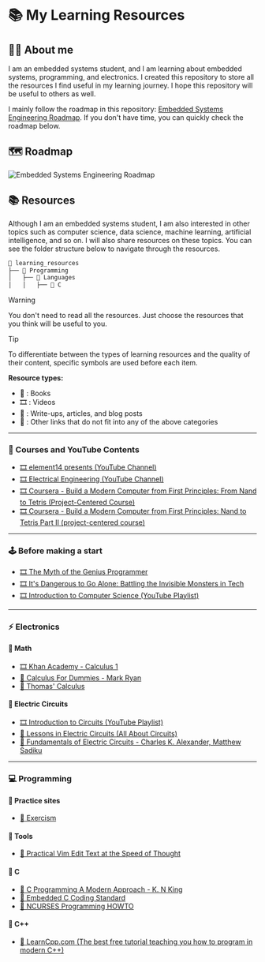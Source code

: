# 📚 My Learning Resources

## 👨‍💻 About me

I am an embedded systems student, and I am learning about embedded systems, programming, and electronics. I created this repository to store all the resources I find useful in my learning journey. I hope this repository will be useful to others as well.

I mainly follow the roadmap in this repository: [Embedded Systems Engineering Roadmap](https://github.com/m3y54m/Embedded-Engineering-Roadmap). If you don't have time, you can quickly check the roadmap below.

## 🗺️ Roadmap

![Embedded Systems Engineering Roadmap](https://github.com/m3y54m/Embedded-Engineering-Roadmap/releases/latest/download/Embedded-Engineering-Roadmap.png)

## 📚 Resources

Although I am an embedded systems student, I am also interested in other topics such as computer science, data science, machine learning, artificial intelligence, and so on. I will also share resources on these topics. You can see the folder structure below to navigate through the resources.

```txt
📁 learning_resources
├── 📁 Programming
│   ├── 📁 Languages
│   │   ├── 📁 C
```

> [!WARNING]
> You don't need to read all the resources. Just choose the resources that you think will be useful to you.

> [!TIP]
> To differentiate between the types of learning resources and the quality of their content, specific symbols are used before each item.
>
> **Resource types:**
>
> - 📘 : Books
> - 🎞️ : Videos
> - 📝 : Write-ups, articles, and blog posts
> - 🔗 : Other links that do not fit into any of the above categories

---

### 🎥 Courses and YouTube Contents

- [🎞️ element14 presents (YouTube Channel)](https://www.youtube.com/@element14presents)
- [🎞️ Electrical Engineering (YouTube Channel)](https://www.youtube.com/@ElectricalEngineeringApp)
- [🎞️ Coursera - Build a Modern Computer from First Principles: From Nand to Tetris (Project-Centered Course)](https://www.coursera.org/learn/nand2tetris1)
- [🎞️ Coursera - Build a Modern Computer from First Principles: Nand to Tetris Part II (project-centered course)](https://www.coursera.org/learn/nand2tetris2)

---

### 🕹️ Before making a start

- [🎞️ The Myth of the Genius Programmer](https://youtu.be/0SARbwvhupQ)
- [🎞️ It's Dangerous to Go Alone: Battling the Invisible Monsters in Tech](https://youtu.be/1i8ylq4j_EY)
- [🎞️ Introduction to Computer Science (YouTube Playlist)](https://www.youtube.com/playlist?list=PL8dPuuaLjXtNlUrzyH5r6jN9ulIgZBpdo)

---

### ⚡ Electronics

#### 🔵 Math

- [🎞️ Khan Academy - Calculus 1](https://www.khanacademy.org/math/calculus-1)
- [📘 Calculus For Dummies - Mark Ryan](./Electronics/Math/Calculus_For_Dummies.pdf)
- [📘 Thomas' Calculus](./Electronics/Math/Calculus_For_Dummies.pdf)

#### 🔵 Electric Circuits

- [🎞️ Introduction to Circuits (YouTube Playlist)](https://www.youtube.com/playlist?list=PLKL6KBeCnI3U6KNZEiitdtqvrxkBhpuOp)
- [🔗 Lessons in Electric Circuits (All About Circuits)](https://www.allaboutcircuits.com/textbook/)
- [📘 Fundamentals of Electric Circuits - Charles K. Alexander, Matthew Sadiku](./Electronics/Electric_Circuits/Fundamentals_of_Electric_Circuits.pdf)

---

### 💻 Programming

#### 🔵 Practice sites

- [🔗 Exercism](https://exercism.org)

#### 🔵 Tools

- [📘 Practical Vim Edit Text at the Speed of Thought](./Programming/Tools/Vim/Practical_Vim_Edit_Text_at_the_Speed_of_Thought.pdf)

#### 🔵 C

- [📘 C Programming A Modern Approach - K. N King](./Programming/Languages/C/C_Programming_A_Modern_Approach.pdf)
- [📘 Embedded C Coding Standard](./Programming/Languages/C/Embedded_C_Coding_Standard.pdf)
- [🔗 NCURSES Programming HOWTO](https://tldp.org/HOWTO/NCURSES-Programming-HOWTO/index.html)

#### 🔵 C++

- [🔗 LearnCpp.com (The best free tutorial teaching you how to program in modern C++)](https://www.learncpp.com/)
